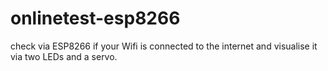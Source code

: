 # onlinetest-esp8266
check via ESP8266 if your Wifi is connected to the internet and visualise it via two LEDs and a servo.
